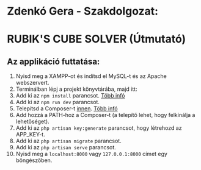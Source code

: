 # Zdenkó Gera - Szakdolgozat:
# RUBIK'S CUBE SOLVER (Útmutató)

## Az applikáció futtatása:
1. Nyisd meg a XAMPP-ot és indítsd el MySQL-t és az Apache webszervert.
2. Terminálban lépj a projekt könyvtárába, majd itt:
3. Add ki az `npm install` parancsot. [Több infó](https://docs.npmjs.com/cli/v10/commands/npm-install)
4. Add ki az `npm run dev` parancsot.
5. Telepítsd a Composer-t [innen](https://getcomposer.org/download/). [Több infó](https://gist.github.com/hootlex/da59b91c628a6688ceb1)
6. Add hozzá a PATH-hoz a Composer-t (a telepítő lehet, hogy felkínálja a lehetőséget).
7. Add ki az `php artisan key:generate` parancsot, hogy létrehozd az APP_KEY-t.
8. Add ki az `php artisan migrate` parancsot.
9. Add ki az `php artisan serve` parancsot.
10. Nyisd meg a `localhost:8000` vagy `127.0.0.1:8000` címet egy böngészőben.
